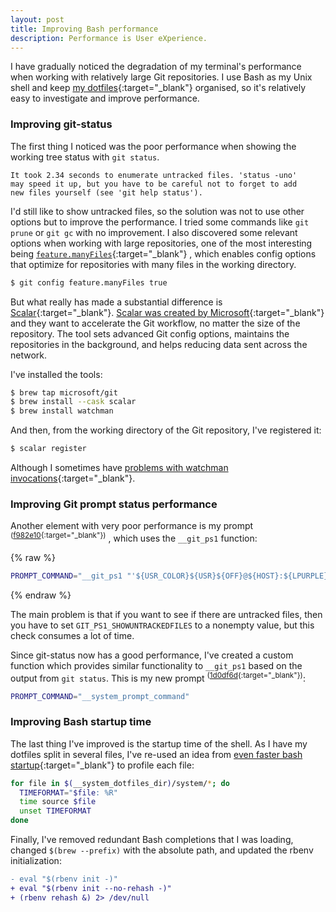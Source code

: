 ```yaml
---
layout: post
title: Improving Bash performance
description: Performance is User eXperience.
---
```


I have gradually noticed the degradation of my terminal's performance when
working with relatively large Git repositories. I use Bash as my Unix shell and
keep [my dotfiles][1]{:target="_blank"} organised, so it's relatively easy to
investigate and improve performance.


### Improving git-status

The first thing I noticed was the poor performance when showing the working
tree status with `git status`.

```
It took 2.34 seconds to enumerate untracked files. 'status -uno'
may speed it up, but you have to be careful not to forget to add
new files yourself (see 'git help status').
```

I'd  still like to show untracked files, so the solution was not to use other
options but to improve the performance. I tried some commands like `git prune` or
`git gc` with no improvement. I also discovered some relevant options when working
with large repositories, one of the most interesting being [`feature.manyFiles`][2]{:target="_blank"}
, which enables config options that optimize for repositories with many files in
the working directory.

```sh
$ git config feature.manyFiles true
```

But what really has made a substantial difference is [Scalar][3]{:target="_blank"}.
[Scalar was created by Microsoft][4]{:target="_blank"} and they want to
accelerate the Git workflow, no matter the size of the repository. The tool sets
advanced Git config options, maintains the repositories in the background,
and helps reducing data sent across the network.

I've installed the tools:
```sh
$ brew tap microsoft/git
$ brew install --cask scalar
$ brew install watchman
```

And then, from the working directory of the Git repository, I've registered it:
```sh
$ scalar register
```

Although I sometimes have [problems with watchman invocations][8]{:target="_blank"}.


### Improving Git prompt status performance

Another element with very poor performance is my prompt <sup>([f982e10][5]{:target="_blank"})</sup>
, which uses the `__git_ps1` function:

{% raw  %}
```sh
PROMPT_COMMAND="__git_ps1 "'${USR_COLOR}${USR}${OFF}@${HOST}:${LPURPLE}${DIR}${OFF} "\$ " "{%s}"'
```
{% endraw  %}

The main problem is that if you want to see if there are untracked files,
then you have to set `GIT_PS1_SHOWUNTRACKEDFILES` to a nonempty value, but this check
consumes a lot of time.

Since git-status now has a good performance, I've created a custom function
which provides similar functionality to `__git_ps1` based on the output from
`git status`. This is my new prompt <sup>([1d0df6d][6]{:target="_blank"})</sup>:

```sh
PROMPT_COMMAND="__system_prompt_command"
```


### Improving Bash startup time

The last thing I've improved is the startup time of the shell. As I have my
dotfiles split in several files, I've re-used an idea from [even faster bash
startup][7]{:target="_blank"} to profile each file:

```sh
for file in $(__system_dotfiles_dir)/system/*; do
  TIMEFORMAT="$file: %R"
  time source $file
  unset TIMEFORMAT
done
```

Finally, I've removed redundant Bash completions that I was loading, changed
`$(brew --prefix)` with the absolute path, and updated the rbenv initialization:
```diff
- eval "$(rbenv init -)"
+ eval "$(rbenv init --no-rehash -)"
+ (rbenv rehash &) 2> /dev/null
```



[1]: https://github.com/arturoherrero/dotfiles
[2]: https://git-scm.com/docs/git-config#Documentation/git-config.txt-featuremanyFiles
[3]: https://github.com/microsoft/scalar
[4]: https://devblogs.microsoft.com/devops/introducing-scalar/
[5]: https://github.com/arturoherrero/dotfiles/blob/f982e10/system/prompt.sh
[6]: https://github.com/arturoherrero/dotfiles/blob/1d0df6d/system/prompt.sh
[7]: https://work.lisk.in/2020/11/20/even-faster-bash-startup.html
[8]: https://github.com/microsoft/scalar/issues/386
